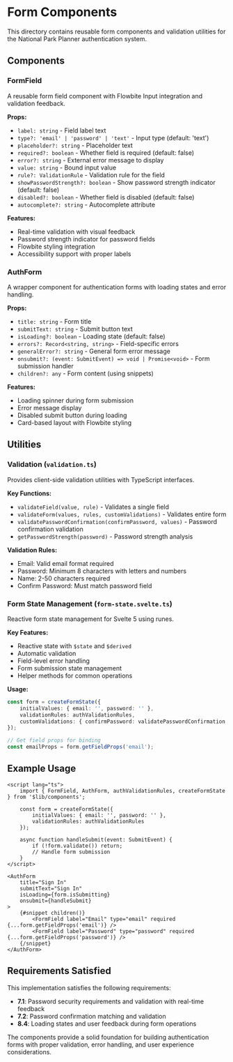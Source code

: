 # Form Components

This directory contains reusable form components and validation utilities for the National Park Planner authentication system.

## Components

### FormField

A reusable form field component with Flowbite Input integration and validation feedback.

**Props:**

- `label: string` - Field label text
- `type?: 'email' | 'password' | 'text'` - Input type (default: 'text')
- `placeholder?: string` - Placeholder text
- `required?: boolean` - Whether field is required (default: false)
- `error?: string` - External error message to display
- `value: string` - Bound input value
- `rule?: ValidationRule` - Validation rule for the field
- `showPasswordStrength?: boolean` - Show password strength indicator (default: false)
- `disabled?: boolean` - Whether field is disabled (default: false)
- `autocomplete?: string` - Autocomplete attribute

**Features:**

- Real-time validation with visual feedback
- Password strength indicator for password fields
- Flowbite styling integration
- Accessibility support with proper labels

### AuthForm

A wrapper component for authentication forms with loading states and error handling.

**Props:**

- `title: string` - Form title
- `submitText: string` - Submit button text
- `isLoading?: boolean` - Loading state (default: false)
- `errors?: Record<string, string>` - Field-specific errors
- `generalError?: string` - General form error message
- `onsubmit?: (event: SubmitEvent) => void | Promise<void>` - Form submission handler
- `children?: any` - Form content (using snippets)

**Features:**

- Loading spinner during form submission
- Error message display
- Disabled submit button during loading
- Card-based layout with Flowbite styling

## Utilities

### Validation (`validation.ts`)

Provides client-side validation utilities with TypeScript interfaces.

**Key Functions:**

- `validateField(value, rule)` - Validates a single field
- `validateForm(values, rules, customValidations)` - Validates entire form
- `validatePasswordConfirmation(confirmPassword, values)` - Password confirmation validation
- `getPasswordStrength(password)` - Password strength analysis

**Validation Rules:**

- Email: Valid email format required
- Password: Minimum 8 characters with letters and numbers
- Name: 2-50 characters required
- Confirm Password: Must match password field

### Form State Management (`form-state.svelte.ts`)

Reactive form state management for Svelte 5 using runes.

**Key Features:**

- Reactive state with `$state` and `$derived`
- Automatic validation
- Field-level error handling
- Form submission state management
- Helper methods for common operations

**Usage:**

```typescript
const form = createFormState({
	initialValues: { email: '', password: '' },
	validationRules: authValidationRules,
	customValidations: { confirmPassword: validatePasswordConfirmation }
});

// Get field props for binding
const emailProps = form.getFieldProps('email');
```

## Example Usage

```svelte
<script lang="ts">
	import { FormField, AuthForm, authValidationRules, createFormState } from '$lib/components';

	const form = createFormState({
		initialValues: { email: '', password: '' },
		validationRules: authValidationRules
	});

	async function handleSubmit(event: SubmitEvent) {
		if (!form.validate()) return;
		// Handle form submission
	}
</script>

<AuthForm
	title="Sign In"
	submitText="Sign In"
	isLoading={form.isSubmitting}
	onsubmit={handleSubmit}
>
	{#snippet children()}
		<FormField label="Email" type="email" required {...form.getFieldProps('email')} />
		<FormField label="Password" type="password" required {...form.getFieldProps('password')} />
	{/snippet}
</AuthForm>
```

## Requirements Satisfied

This implementation satisfies the following requirements:

- **7.1**: Password security requirements and validation with real-time feedback
- **7.2**: Password confirmation matching and validation
- **8.4**: Loading states and user feedback during form operations

The components provide a solid foundation for building authentication forms with proper validation, error handling, and user experience considerations.

